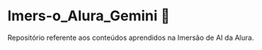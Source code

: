 # Imers-o_Alura_Gemini 🤖

Repositório referente aos conteúdos aprendidos na Imersão de AI da Alura. 




